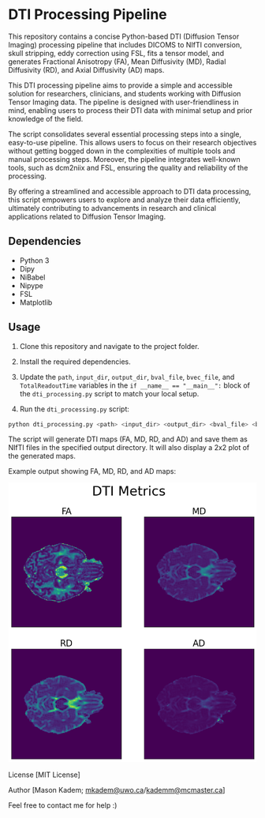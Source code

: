 # DTI Processing Pipeline

This repository contains a concise Python-based DTI (Diffusion Tensor Imaging) processing pipeline that includes DICOMS to NIfTI conversion, skull stripping, eddy correction using FSL, fits a tensor model, and generates Fractional Anisotropy (FA), Mean Diffusivity (MD), Radial Diffusivity (RD), and Axial Diffusivity (AD) maps.

This DTI processing pipeline aims to provide a simple and accessible solution for researchers, clinicians, and students working with Diffusion Tensor Imaging data. The pipeline is designed with user-friendliness in mind, enabling users to process their DTI data with minimal setup and prior knowledge of the field.

The script consolidates several essential processing steps into a single, easy-to-use pipeline. This allows users to focus on their research objectives without getting bogged down in the complexities of multiple tools and manual processing steps. Moreover, the pipeline integrates well-known tools, such as dcm2niix and FSL, ensuring the quality and reliability of the processing.

By offering a streamlined and accessible approach to DTI data processing, this script empowers users to explore and analyze their data efficiently, ultimately contributing to advancements in research and clinical applications related to Diffusion Tensor Imaging.

## Dependencies

- Python 3
- Dipy
- NiBabel
- Nipype
- FSL
- Matplotlib

## Usage

1. Clone this repository and navigate to the project folder.

2. Install the required dependencies.

3. Update the `path`, `input_dir`, `output_dir`, `bval_file`, `bvec_file`, and `TotalReadoutTime` variables in the `if __name__ == "__main__":` block of the `dti_processing.py` script to match your local setup.

4. Run the `dti_processing.py` script:

```bash
python dti_processing.py <path> <input_dir> <output_dir> <bval_file> <bvec_file> <TotalReadoutTime>
```

The script will generate DTI maps (FA, MD, RD, and AD) and save them as NIfTI files in the specified output directory. It will also display a 2x2 plot of the generated maps.

Example output showing FA, MD, RD, and AD maps:

![Example Output](dtimetrics.png)

License
[MIT License]

Author
[Mason Kadem; mkadem@uwo.ca/kademm@mcmaster.ca]

Feel free to contact me for help :)
